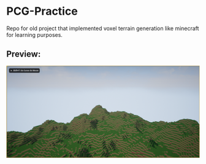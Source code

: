 # PCG-Practice
Repo for old project that implemented voxel terrain generation like minecraft for learning purposes.

## Preview:
![](./pcgproject-preview.PNG)
